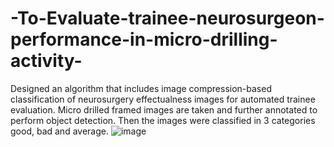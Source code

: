 # -To-Evaluate-trainee-neurosurgeon-performance-in-micro-drilling-activity-
Designed an algorithm that includes image compression-based classification of neurosurgery effectualness images for automated trainee evaluation. Micro drilled framed images are taken and further annotated to perform object detection. Then the images were classified in 3 categories good, bad and average.
![image](https://user-images.githubusercontent.com/47131180/197515399-91b05772-3bba-4353-9c27-fe6c4120ce42.png)

